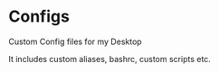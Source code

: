 # Configs

Custom Config files for my Desktop

It includes custom aliases, bashrc, custom scripts etc.
